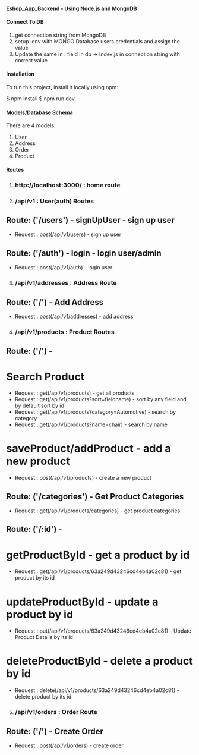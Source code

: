 #### Eshop_App_Backend - Using Node.js and MongoDB

#### Connect To DB

1. get connection string from MongoDB
2. setup .env with MONGO Database users credentials and assign the value
3. Update the same in <username>:<password> field in db -> index.js in connection string with correct value

#### Installation

To run this project, install it locally using npm:

$ npm install
$ npm run dev

#### Models/Database Schema

There are 4 models:

1. User
2. Address
3. Order
4. Product

#### Routes

1. ### http://localhost:3000/ : home route

2. ### /api/v1 : User(auth) Routes

## Route: ('/users') - signUpUser - sign up user

- Request : post(/api/v1/users) - sign up user

## Route: ('/auth') - login - login user/admin

- Request : post(/api/v1/auth) - login user

3. ### /api/v1/addresses : Address Route

## Route: ('/') - Add Address

- Request : post(/api/v1/addresses) - add address

4. ### /api/v1/products : Product Routes

## Route: ('/') -

# Search Product

- Request : get(/api/v1/products) - get all products
- Request : get(/api/v1/products?sort=fieldname) - sort by any field and by default sort by id
- Request : get(/api/v1/products?category=Automotive) - search by category
- Request : get(/api/v1/products?name=chair) - search by name

# saveProduct/addProduct - add a new product

- Request : post(/api/v1/products) - create a new product

## Route: ('/categories') - Get Product Categories

- Request : get(/api/v1/products/categories) - get product categories

## Route: ('/:id') -

# getProductById - get a product by id

- Request : get(/api/v1/products/63a249d43246cd4eb4a02c81) - get product by its id

# updateProductById - update a product by id

- Request : put(/api/v1/products/63a249d43246cd4eb4a02c81) - Update Product Details by its id

# deleteProductById - delete a product by id

- Request : delete(/api/v1/products/63a249d43246cd4eb4a02c81) - delete product by its id

5. ### /api/v1/orders : Order Route

## Route: ('/') - Create Order

- Request : post(/api/v1/orders) - create order
